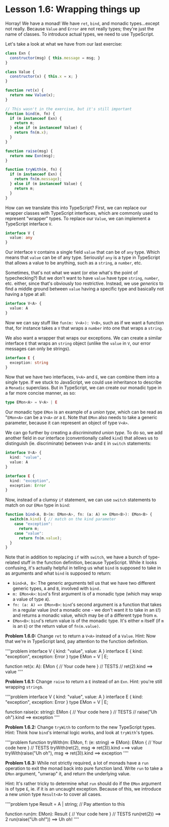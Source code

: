 # Lesson 1.6: Wrapping things up

Horray! We have a monad! We have `ret`, `bind`, and monadic types...except not really. Because `Value` and `Error` are not really types; they're just the name of classes. To introduce actual types, we need to use TypeScript.

Let's take a look at what we have from our last exercise:

```javascript
class Exn {
  constructor(msg) { this.message = msg; }
}

class Value {
  constructor(x) { this.x = x; }
}

function ret(x) {
  return new Value(x);
}

// This wasn't in the exercise, but it's still important
function bind(m, fn) {
  if (m instanceof Exn) {
    return m;
  } else if (m instanceof Value) {
    return fn(m.x);
  }
}

function raise(msg) {
  return new Exn(msg);
}

function tryWith(m, fn) {
  if (m instanceof Exn) {
    return fn(m.message);
  } else if (m instanceof Value) {
    return m;
  }
}
```

How can we translate this into TypeScript? First, we can replace our wrapper classes with TypeScript interfaces, which are commonly used to represent "wrapper" types. To replace our `Value`, we can implement a TypeScript interface `V`.

```typescript
interface V {
  value: any
}
```

Our interface `V` contains a single field `value` that can be of `any` type. Which means that `value` can be of any type. Seriously! `any` is a type in TypeScript that allows a value to be anything, such as a `string`, a `number`, etc.

Sometimes, that's not what we want (or else what's the point of typechecking?) But we don't want to have `value` have type `string`, `number`, etc. either, since that's obviously too restrictive. Instead, we use _generics_ to find a middle ground between `value` having a specific type and basically not having a type at all:

```typescript
interface V<A> {
  value: A
}
```

Now we can say stuff like `fun(m: V<A>): V<B>`, such as if we want a function that, for instance takes a `V` that wraps a `number` into one that wraps a `string`.

We also want a wrapper that wraps our exceptions. We can create a similar interface `E` that wraps an `string` object (unlike the `value` in `V`, our error messages can only be strings).

```typescript
interface E {
  exception: string 
}
```

Now that we have two interfaces, `V<A>` and `E`, we can combine them into a single type. If we stuck to JavaScript, we could use inheritance to describe a `Monadic` superclass. But in TypeScript, we can create our monadic type in a far more concise manner, as so:

```typescript
type EMon<A> = V<A> | E
```

Our monadic type `EMon` is an example of a _union type_, which can be read as "`EMon<A>` can be a `V<A>` _or_ a `E`. Note that `EMon` also needs to take a generic parameter, because it can represent an object of type `V<A>`.

We can go further by creating a _discriminated union type_. To do so, we add another field in our interface (conventionally called `kind`) that allows us to distinguish (ie. discriminate) between `V<A>` and `E` in `switch` statements:

```typescript
interface V<A> {
  kind: "value",
  value: A
}

interface E {
  kind: "exception",
  exception: Error
}
```

Now, instead of a clumsy `if` statement, we can use `switch` statements to match on our `EMon` type in `bind`:

```typescript
function bind<A, B>(m: EMon<A>, fn: (a: A) => EMon<B>): EMon<B> {
  switch(m.kind) { // match on the kind parameter
    case "exception":
      return m;
    case "value":
      return fn(m.value);
  }
}
```

Note that in addition to replacing `if` with `switch`, we have a bunch of type-related stuff in the function definition, because TypeScript. While it looks confusing, it's actually helpful in telling us what `bind` is supposed to take in as arguments and what `bind` is supposed to return:

- `bind<A, B>`: The generic arguments tell us that we have two different generic types, `A` and `B`, involved with `bind.`
- `m: EMon<A>`: `bind`'s first argument is of a monadic type (which may wrap a value of type `A`).
- `fn: (a: A) => EMon<B>`: `bind`'s second argument is a function that takes in a regular value (_not_ a monadic one - we don't want it to take in an `E`!) and returns a monadic value, which may be of a different type from `m`.
- `EMon<B>`: `bind`'s return value is of the monadic type. It's either `m` itself (if `m` is an `E`) or the return value of `fn(m.value)`.

**Problem 1.6.0:** Change `ret` to return a `V<A>` instead of a `Value`. Hint: Now that we're in TypeScript land, pay attention to the function definition.

''''problem
interface V<A> { kind: "value", value: A }
interface E { kind: "exception", exception: Error }
type EMon<A> = V<A> | E;

function ret<A>(x: A): EMon<A> {
  // Your code here
}
// TESTS
// ret<number>(2).kind ==> value
''''

**Problem 1.6.1:** Change `raise` to return a `E` instead of an `Exn`. Hint: you're still wrapping `string`s.

''''problem
interface V<A> { kind: "value", value: A }
interface E { kind: "exception", exception: Error }
type EMon<A> = V<A> | E;

function raise<A>(x: string): EMon<A> {
  // Your code here
}
// TESTS
// raise<number>("Uh oh").kind ==> exception
''''

**Problem 1.6.2:** Change `tryWith` to conform to the new TypeScript types. Hint: Think how `bind`'s internal logic works, and look at `tryWith`'s types.

''''problem
function tryWith<A>(m: EMon<A>, f: (e: string) => EMon<A>): EMon<A> {
  // Your code here
}
// TESTS
tryWith<number>(ret<number>(2), msg => ret<number>(3)).kind ===> value
tryWith<number>(raise<number>("Uh oh"), msg => ret<number>(3)).kind ==> exception
''''

**Problem 1.6.3:** While not strictly required, a lot of monads have a `run` operation to exit the monad back into pure function land. Write `run` to take a `EMon` argument, "unwrap" it, and return the underlying value.

Hint: It's rather tricky to determine what `run` should do if the `EMon` argument is of type `E`, ie. if it is an uncaught exception. Because of this, we introduce a new union type `Result<A>` to cover all cases.

''''problem
type Result<A> = A | string; // Pay attention to this

function run<A>(m: EMon<A>): Result<A> {
  // Your code here
}
// TESTS
run<number>(ret<number>(2)) ==> 2
run<number>(raise<number>("Uh oh!")) ==> Uh oh!
''''